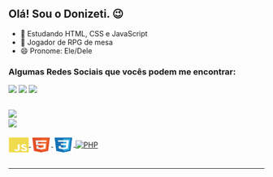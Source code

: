 ## Olá! Sou o Donizeti. 😉

- 🌱 Estudando HTML, CSS e JavaScript
- 🐉 Jogador de RPG de mesa
- 😄 Pronome: Ele/Dele

### Algumas Redes Sociais que vocês podem me encontrar: 

<div> 
  <a href = "mailto:donizeti324@gmail.com"><img src="https://img.shields.io/badge/Gmail-D14836?style=for-the-badge&logo=gmail&logoColor=white" target="_blank"></a>
  <a href="https://www.linkedin.com/in/donizeti-megiati-63b7a82b0" target="_blank"><img src="https://img.shields.io/badge/-LinkedIn-%230077B5?style=for-the-badge&logo=linkedin&logoColor=white" target="_blank"></a>
  <a href="https://www.instagram.com/donizeti_meg/" target="_blank"><img src="https://img.shields.io/badge/-Instagram-%23E4405F?style=for-the-badge&logo=instagram&logoColor=white" target="_blank"></a>
</div>

##

 <div>
   <a href="https://github.com/DonMeg">
   <img height="160em" src="https://github-readme-stats.vercel.app/api?username=DonMeg&show_icons=true&theme=dark&include_all_commits=true&count_private=true"/>
    <br>
   <img height="100em" src="https://github-readme-stats.vercel.app/api/top-langs/?username=DonMeg&layout=compact&langs_count=6&theme=dark"/>
</div>
    
<div style="display: inline_block"><br>
  <img align="center" alt="Js" height="30" width="40" src="https://raw.githubusercontent.com/devicons/devicon/master/icons/javascript/javascript-plain.svg">
  <img align="center" alt="HTML" height="30" width="40" src="https://raw.githubusercontent.com/devicons/devicon/master/icons/html5/html5-original.svg">
  <img align="center" alt="CSS" height="30" width="40" src="https://raw.githubusercontent.com/devicons/devicon/master/icons/css3/css3-original.svg">
  <img align="center" alt="PHP" height="30" width="40" src="https://cdn.jsdelivr.net/gh/devicons/devicon/icons/php/php-plain.svg" />

</div>
<br>
<hr>
<br>

